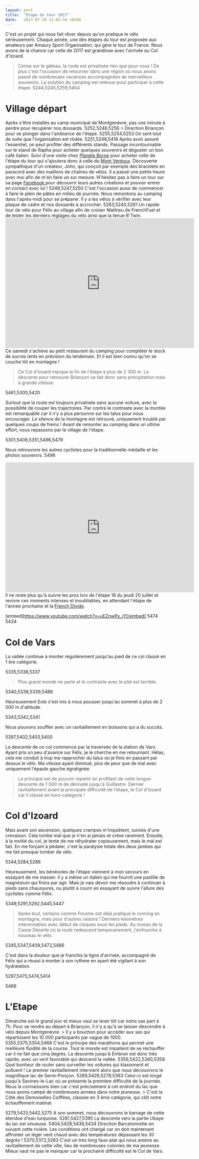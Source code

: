 ```yaml
---
layout: post
title:  "Etape du tour 2017"
date:   2017-07-20 21:02:54 +0100
---
```

C'est un projet qui nous fait rêver depuis qu'on pratique le vélo sérieusement.
Chaque année, une des étapes du tour est proposée aux amateurs par Amaury Sport Organisation, qui gère le tour de France.
Nous avons de la chance car celle de 2017 est grandiose avec l'arrivée au Col d'Izoard.
> Cerise sur le gâteau, la route est privatisée rien que pour nous !
De plus c'est l'occasion de retourner dans une région où nous avons passé de nombreuses vacances accompagnées de merveilleux souvenirs.
La solution du camping est retenue pour participer à cette étape.
5244,5245,5259,5454
<h1 style="text-align: justify;">Village départ</h1>
Après s'être installés au camp municipal de Montgenèvre, pas une minute à perdre pour récupérer nos dossards.
5252,5246,5256
> Direction Briançon pour se plonger dans l'ambiance de l'étape.
5255,5254,5253
On sent tout de suite que l'organisation est rôdée.
5251,5248,5418
Après avoir assuré l'essentiel, on peut profiter des différents stands.
Passage incontournable sur le stand de Rapha pour acheter quelques souvenirs et déguster un bon café italien. Suivi d'une visite chez <a href="http://www.planete-borne.com/accueil.html">Planète Borne</a> pour acheter celle de l'étape du tour qui s'ajoutera donc à celle du <a href="http://twomoulins.fr/velo/provence-hivernale-2016">Mont Ventoux</a>.
Découverte sympathique d'un créateur, John, qui conçoit par exemple des bracelets en paracord avec des maillons de chaînes de vélos. Il a passé une petite heure avec moi afin de m'en faire un sur mesure. N'hésitez pas à faire un tour sur sa page <a href="https://www.facebook.com/LesPattesNoires/">Facebook </a>pour découvrir leurs autres créations et pouvoir entrer en contact avec lui !
5249,5247,5250
C'est l'occasion aussi de commencer à faire le plein de pâtes en milieu de journée.
Nous remontons au camping dans l'après-midi pour se préparer.
Il y a les vélos à vérifier avec leur plaque de cadre et nos dossards à accrocher.
5263,5240,5261
Un rapide tour de vélo pour Félix au village afin de croiser Mathieu de FrenchFuel et de tester les derniers réglages du vélo ainsi que la tenue B'Twin.

<center><iframe src="https://www.strava.com/activities/1084659374/embed/801d76b70c5370749d1c48806484f2cf58be9785" width="590" height="405" frameborder="0" scrolling="no"></iframe></center>
Ce samedi s'achève au petit restaurant du camping pour compléter le stock de sucres lents en prévision du lendemain.
Et il est bien connu qu'on se couche tôt en montagne !

> Ce Col d'Izoard marque la fin de l'étape à plus de 2 300 m.
La descente pour retrouver Briançon se fait donc sans précipitation mais à grande vitesse.

5461,5300,5420

Surtout que la route est toujours privatisée sans aucune voiture, avec la possibilité de couper les trajectoires.
Par contre le contraste avec la montée est remarquable car il n'y a plus personne sur les talus pour nous encourager. Le silence de la montagne est retrouvé, uniquement troublé par quelques coups de freins !
Avant de remonter au camping dans un ultime effort, nous repassons par le village de l'étape.

5301,5406,5351,5496,5479

Nous retrouvons les autres cyclistes pour la traditionnelle médaille et les photos souvenirs.
5496
<center><iframe src="https://www.strava.com/activities/1140240927/embed/3fec5feaa757b702f3689e25312c48b1bbb03cb8" width="590" height="405" frameborder="0" scrolling="no"></iframe></center>Il ne reste plus qu'à suivre les pros lors de l'étape 18 du jeudi 20 juillet et revivre ces moments intenses et inoubliables, en attendant l'étape de l'année prochaine et la <a href="http://twomoulins.fr/velo/french-divide-2">French Divide</a>.

[embed]https://www.youtube.com/watch?v=uEZnwIfx_jY[/embed]
5474
5434
<h1>Col de Vars</h1>
La vallée continue à monter régulièrement jusqu'au pied de ce col classé en 1 ère catégorie.

5335,5336,5337
> Plus grand monde ne parle et le contraste avec le plat est terrible.

5340,5338,5339,5488

Heureusement Eole s'est mis à nous pousser jusqu'au sommet à plus de 2 000 m d'altitude.

5343,5342,5341

Nous pouvons souffler avec un ravitaillement en boissons qui a du succès.

5397,5402,5403,5400

La descente de ce col commence par la traversée de la station de Vars.
Ayant pris un peu d'avance sur Félix, je le cherche en me retournant.
Hélas, cela me conduit à trop me rapprocher du talus où je finis en passant par dessus le vélo.
Ma vitesse ayant diminué, plus de peur que de mal avec uniquement l'épaule gauche égratignée.
> Le principal est de pouvoir repartir en profitant de cette longue descente de 1 000 m de dénivelé jusqu'à Guillestre.
Dernier ravitaillement avant la principale difficulté de l'étape, le Col d'Izoard car il classé en hors-catégorie !
<h1>Col d'Izoard</h1>
Mais avant son ascension, quelques crampes m'inquiètent, suivies d'une crevaison.
Cela tombe mal que je n'en ai jamais et crève rarement.
Ensuite, à la moitié du col, je tente de me réhydrater copieusement, mais le mal est fait.
En me forçant à pédaler, c'est la paralysie totale des deux jambes qui me fait presque tomber de vélo.

5344,5284,5286

Heureusement, les bénévoles de l'étape viennent à mon secours en essayant de me masser.
Il y a même un italien qui me fournit une pastille de magnésium qui finira par agir.
Mais je vais devoir me résoudre à continuer à pieds sans chaussures, ou plutôt à courir en essayant de suivre l'allure des cyclistes comme Félix.

5349,5291,5292,5445,5447
> Après tout, certains comme Froome ont déjà pratiqué le running en montagne, mais pour d'autres raisons !
Derniers kilomètres interminables avec début de cloques sous les pieds.
Au niveau de la Casse Déserte où la route redescend temporairement, j'enfourche à nouveau le vélo.

5345,5347,5409,5472,5486

C'est dans la douleur que je franchis la ligne d'arrivée, accompagné de Félix qui a réussi à monter à son rythme en ayant été vigilant à son hydratation.

5297,5475,5474,5414


5466
<h1 style="text-align: justify;">L'Etape</h1>
Dimanche est le grand jour et mieux vaut se lever tôt car notre sas part à 7h.
Pour se rendre au départ à Briançon, il n'y a qu'à se laisser descendre à vélo depuis Montgenèvre.
> Il y a bouchon pour accéder aux sas qui répartissent les 10 000 participants par vague de 1000.
5355,5375,5354,5468
C'est le principe des marathons qui permet une meilleure fluidité de la course.
Tout le monde est impatient de se réchauffer car il ne fait que cinq degrés.
La descente jusqu'à Embrun est donc très rapide, avec un vent favorable qui descend la vallée.
5356,5422,5360,5358
Quel bonheur de rouler sans surveiller les voitures qui klaxonnent et polluent !
Le premier ravitaillement intervient alors que nous découvrons le magnifique lac de Serre-Ponçon.
5269,5426,5278,5363
Celui-ci est longé jusqu'à Savines-le-Lac où se présente la première difficulté de la journée.
Nous la connaissons bien car c'est précisément à cet endroit du lac que nous avons campé de nombreuses années dans notre jeunesse.
> C'est la Côte des Demoiselles Coiffées, classée en 3 ème catégorie, qui clôt notre échauffement matinal.

5279,5425,5442,5275
A son sommet, nous découvrons le barrage de cette étendue d'eau turquoise.
5281,5427,5395
La descente vers la partie Ubaye du lac est sinueuse.
5404,5428,5436,5434
Direction Barcelonnette en suivant cette rivière.
Les conditions ont changé car on doit maintenant affronter un léger vent chaud avec des températures dépassant les 30 degrés !
5370,5372,5283
C'est un très long faux-plat qui nous amène au ravitaillement de cette ville, lieu de nombreuses colonies de ma jeunesse.
Mieux vaut ne pas le manquer car la prochaine difficulté est le Col de Vars.
